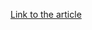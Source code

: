 [Link to the article](https://trendmicro.com/en_us/research/21/i/formbook-adds-latest-office-365-0-day-vulnerability-cve-2021-404.html)
